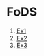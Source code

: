 # FoDS

1. [Ex1](https://github.com/ApfelPresse/FoDS/blob/master/Ex1/Ex1.ipynb)
2. [Ex2](https://github.com/ApfelPresse/FoDS/blob/master/Ex2/Ex2.ipynb)
3. [Ex3](https://github.com/ApfelPresse/FoDS/blob/master/Ex3/E03.ipynb)
